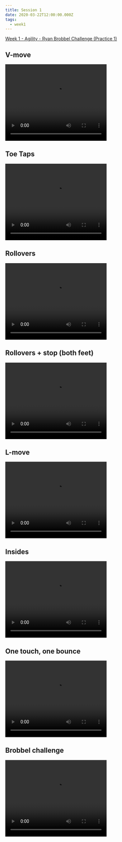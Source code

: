 ```yaml
---
title: Session 1
date: 2020-03-22T12:00:00.000Z
tags:
  - week1
---
```

[Week 1 - Agility - Ryan Brobbel Challenge (Practice 1)](https://res.cloudinary.com/jenko/image/upload/v1584980004/tns-lockdown-activities/week1/session1/Week_1_-_Agility_Ryan_Brobbel_Challenge_Practice_1_t4dilr.pdf)

## V-move
<video width="320" height="240" controls>
  <source src="https://res.cloudinary.com/jenko/video/upload/v1584978940/tns-lockdown-activities/week1/session1/v-move_ydn4jj.mp4#t=0.1" type="video/mp4" />
  Your browser does not support the video tag.
</video>

## Toe Taps
<video width="320" height="240" controls>
  <source src="https://res.cloudinary.com/jenko/video/upload/v1584979443/tns-lockdown-activities/week1/session1/toe-taps_xt0nob.mp4#t=0.1" type="video/mp4" />
  Your browser does not support the video tag.
</video>

## Rollovers
<video width="320" height="240" controls>
  <source src="https://res.cloudinary.com/jenko/video/upload/v1584979558/tns-lockdown-activities/week1/session1/rollovers_rpjced.mp4#t=0.1" type="video/mp4" />
  Your browser does not support the video tag.
</video>

## Rollovers + stop (both feet)
<video width="320" height="240" controls>
  <source src="https://res.cloudinary.com/jenko/video/upload/v1584979606/tns-lockdown-activities/week1/session1/rollover-plus-stop_slwc5y.mp4#t=0.1" type="video/mp4" />
  Your browser does not support the video tag.
</video>

## L-move
<video width="320" height="240" controls>
  <source src="https://res.cloudinary.com/jenko/video/upload/v1584979637/tns-lockdown-activities/week1/session1/l-move_royaxp.mp4#t=0.1" type="video/mp4" />
  Your browser does not support the video tag.
</video>

## Insides
<video width="320" height="240" controls>
  <source src="https://res.cloudinary.com/jenko/video/upload/v1584979666/tns-lockdown-activities/week1/session1/insides_l6c2c3.mp4#t=0.1" type="video/mp4" />
  Your browser does not support the video tag.
</video>

## One touch, one bounce
<video width="320" height="240" controls>
  <source src="https://res.cloudinary.com/jenko/video/upload/v1584979744/tns-lockdown-activities/week1/session1/1-touch-1-bounce_tv51s3.mp4#t=0.1" type="video/mp4" />
  Your browser does not support the video tag.
</video>

## Brobbel challenge
<video width="320" height="240" controls>
  <source src="https://res.cloudinary.com/jenko/video/upload/v1584979830/tns-lockdown-activities/week1/session1/brobbel-5-challenge_lxxfij.mp4#t=0.1" type="video/mp4" />
  Your browser does not support the video tag.
</video>
